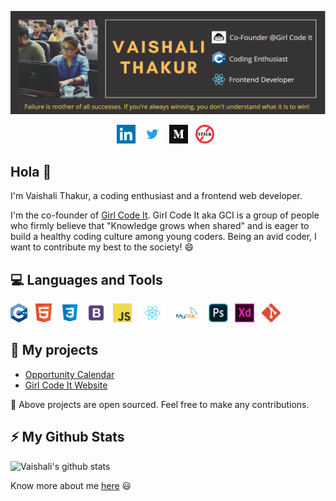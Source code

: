 [![Header](https://github.com/vaishali614/vaishali614/blob/master/assets/Vaishali.PNG "Header")](https://github.com/vaishali614)

<p align='center'>
<a href="https://www.linkedin.com/in/vaishali614"><img height="30" src="https://github.com/vaishali614/vaishali614/blob/master/assets/linkedin.png?raw=true"></a>&nbsp;&nbsp;
<a href="https://twitter.com/vaishali6111"><img height="30" src="https://github.com/vaishali614/vaishali614/blob/master/assets/twitter.png?raw=true"></a>&nbsp;&nbsp;
<a href="https://medium.com/@vaishalithakur614"><img height="30" src="https://github.com/vaishali614/vaishali614/blob/master/assets/medium.png?raw=true"></a>&nbsp;&nbsp;
<a href="https://www.stopstalk.com/user/profile/victor_tango"><img height="30" src="https://github.com/vaishali614/vaishali614/blob/master/assets/stopstalk.png?raw=true"></a>&nbsp;&nbsp;
</p>

## Hola 👋

I'm Vaishali Thakur, a coding enthusiast and a frontend web developer. 

I'm the co-founder of [Girl Code It](https://www.linkedin.com/company/girl-code-it/). Girl Code It aka GCI is a group of people who firmly believe that "Knowledge grows when shared" and is eager to build a healthy coding culture among young coders. Being an avid coder, I want to contribute my best to the society! 😄

## 💻 Languages and Tools

<code><img height="30" src="https://github.com/vaishali614/vaishali614/blob/master/assets/cpp.svg"></code>&nbsp;&nbsp;
<code><img height="30" src="https://github.com/vaishali614/vaishali614/blob/master/assets/html.png"></code>&nbsp;&nbsp;
<code><img height="30" src="https://github.com/vaishali614/vaishali614/blob/master/assets/css.png"></code>&nbsp;&nbsp;
<code><img height="30" src="https://github.com/vaishali614/vaishali614/blob/master/assets/bootstrap.png"></code>&nbsp;&nbsp;
<code><img height="30" src="https://github.com/vaishali614/vaishali614/blob/master/assets/javascript.png"></code>&nbsp;&nbsp;
<code><img height="30" src="https://github.com/vaishali614/vaishali614/blob/master/assets/react.png"></code>&nbsp;&nbsp;
<code><img height="30" src="https://github.com/vaishali614/vaishali614/blob/master/assets/mysql.png"></code>&nbsp;&nbsp;
<code><img height="30" src="https://github.com/vaishali614/vaishali614/blob/master/assets/photoshop.png"></code>&nbsp;&nbsp;
<code><img height="30" src="https://github.com/vaishali614/vaishali614/blob/master/assets/xd.png"></code>&nbsp;&nbsp;
<code><img height="30" src="https://github.com/vaishali614/vaishali614/blob/master/assets/git.png"></code>&nbsp;&nbsp;
&nbsp;&nbsp;

## 🔭 My projects

- [Opportunity Calendar](https://github.com/Girl-Code-It/Opportunity-Calendar-Frontend)
- [Girl Code It Website](https://github.com/Girl-Code-It/Girl-Code-It-Website-Frontend)

👯 Above projects are open sourced. Feel free to make any contributions.
&nbsp;&nbsp;

## ⚡ My Github Stats

![Vaishali's github stats](https://github-readme-stats.vercel.app/api?username=vaishali614&show_icons=true&theme=merko)

Know more about me [here](https://vaishali-thakur.netlify.app/) :smiley:
